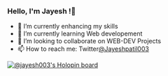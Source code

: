 ### Hello, I'm Jayesh !👋


- 🔭 I’m currently enhancing my skills
- 🌱 I’m currently learning Web developement
- 👯 I’m looking to collaborate on WEB-DEV Projects
- 📫 How to reach me: Twitter[@Jayeshpatil003](https://twitter.com/Jayeshpatil003)


[![@jayesh003's Holopin board](https://holopin.io/api/user/board?user=jayesh003)](https://holopin.io/@jayesh003)
